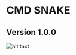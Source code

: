 # CMD SNAKE
## Version 1.0.0
![alt taxt](https://github.com/Fulminetor5000/cmd-snake/blob/master/screen-cmd-snake-v1.0.0.PNG?raw=true)
